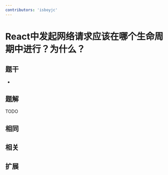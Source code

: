 ```yaml
---
contributors: 'isboyjc'
---
```


# React中发起网络请求应该在哪个生命周期中进行？为什么？

## 题干

- 



## 题解

<!-- ::: details 点我查看题解 -->

  TODO

<!-- ::: -->



## 相同


## 相关


## 扩展

